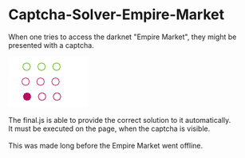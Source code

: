 # Captcha-Solver-Empire-Market

When one tries to access the darknet "Empire Market", they might be presented with a captcha.

![Example of an Empire Market captcha](https://github.com/LorenzTesch/Captcha-Solver-Empire-Market/blob/main/original.png?raw=true)

The final.js is able to provide the correct solution to it automatically.\
It must be executed on the page, when the captcha is visible.\
\
This was made long before the Empire Market went offline.
